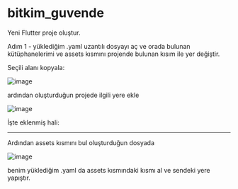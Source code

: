 # bitkim_guvende

Yeni Flutter proje oluştur.

Adım 1 - yüklediğim .yaml uzantılı dosyayı aç ve orada bulunan kütüphanelerimi ve assets kısmını projende bulunan kısım ile yer değiştir.

Seçili alanı kopyala:

![image](https://github.com/AstroBesat-SoftW/bitkim_guvende/assets/128177174/20b5b0b8-9a3e-46ee-8acb-6ae916eb4007)

ardından oluşturduğun projede ilgili yere ekle

![image](https://github.com/AstroBesat-SoftW/bitkim_guvende/assets/128177174/88093eab-7ef5-48e7-9966-29446385d6b4)


İşte eklenmiş hali:



------------------------

Ardından assets kısmını bul oluşturduğun dosyada

![image](https://github.com/AstroBesat-SoftW/bitkim_guvende/assets/128177174/1f77e059-4605-4cf0-85a7-eab7ef1dbe18)

benim yüklediğim .yaml da assets kısmındaki kısmı al ve sendeki yere yapıştır.
